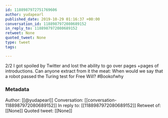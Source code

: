 ```yaml
---
id: 1188987972751769606
author: yudapearl
published_date: 2019-10-29 01:16:37 +00:00
conversation_id: 1188987972080689152
in_reply_to: 1188987972080689152
retweet: None
quoted_tweet: None
type: tweet
tags:

---
```


2/2 I got spoiled by Twitter and lost the ability to go over pages +pages of introductions. Can anyone extract from it the meat: When would we say that a robot passed the Turing test for Free Will? #Bookofwhy

### Metadata

Author: [[@yudapearl]]
Conversation: [[conversation-1188987972080689152]]
In reply to: [[1188987972080689152]]
Retweet of: [[None]]
Quoted tweet: [[None]]
